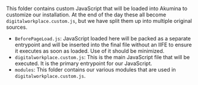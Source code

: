 This folder contains custom JavaScript that will be loaded into Akumina to customize our installation. At the end of the day these all become `digitalworkplace.custom.js`, but we have split them up into multiple original sources.

- `BeforePageLoad.js`: JavaScript loaded here will be packed as a separate entrypoint and will be inserted into the final file without an IIFE to ensure it executes as soon as loaded. Use of it should be minimized.
- `digitalworkplace.custom.js`: This is the main JavaScript file that will be executed. It is the primary entrypoint for our JavaScript.
- `modules`: This folder contains our various modules that are used in `digitalworkplace.custom.js`. 